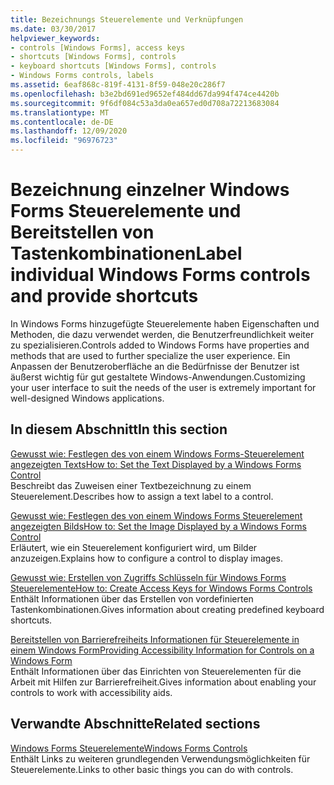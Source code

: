 ```yaml
---
title: Bezeichnungs Steuerelemente und Verknüpfungen
ms.date: 03/30/2017
helpviewer_keywords:
- controls [Windows Forms], access keys
- shortcuts [Windows Forms], controls
- keyboard shortcuts [Windows Forms], controls
- Windows Forms controls, labels
ms.assetid: 6eaf868c-819f-4131-8f59-048e20c286f7
ms.openlocfilehash: b3e2bd691ed9652ef484dd67da994f474ce4420b
ms.sourcegitcommit: 9f6df084c53a3da0ea657ed0d708a72213683084
ms.translationtype: MT
ms.contentlocale: de-DE
ms.lasthandoff: 12/09/2020
ms.locfileid: "96976723"
---
```

# <a name="label-individual-windows-forms-controls-and-provide-shortcuts"></a><span data-ttu-id="76b7b-102">Bezeichnung einzelner Windows Forms Steuerelemente und Bereitstellen von Tastenkombinationen</span><span class="sxs-lookup"><span data-stu-id="76b7b-102">Label individual Windows Forms controls and provide shortcuts</span></span>

<span data-ttu-id="76b7b-103">In Windows Forms hinzugefügte Steuerelemente haben Eigenschaften und Methoden, die dazu verwendet werden, die Benutzerfreundlichkeit weiter zu spezialisieren.</span><span class="sxs-lookup"><span data-stu-id="76b7b-103">Controls added to Windows Forms have properties and methods that are used to further specialize the user experience.</span></span> <span data-ttu-id="76b7b-104">Ein Anpassen der Benutzeroberfläche an die Bedürfnisse der Benutzer ist äußerst wichtig für gut gestaltete Windows-Anwendungen.</span><span class="sxs-lookup"><span data-stu-id="76b7b-104">Customizing your user interface to suit the needs of the user is extremely important for well-designed Windows applications.</span></span>

## <a name="in-this-section"></a><span data-ttu-id="76b7b-105">In diesem Abschnitt</span><span class="sxs-lookup"><span data-stu-id="76b7b-105">In this section</span></span>

<span data-ttu-id="76b7b-106">[Gewusst wie: Festlegen des von einem Windows Forms-Steuerelement angezeigten Texts](how-to-set-the-text-displayed-by-a-windows-forms-control.md)</span><span class="sxs-lookup"><span data-stu-id="76b7b-106">[How to: Set the Text Displayed by a Windows Forms Control](how-to-set-the-text-displayed-by-a-windows-forms-control.md)</span></span>\
<span data-ttu-id="76b7b-107">Beschreibt das Zuweisen einer Textbezeichnung zu einem Steuerelement.</span><span class="sxs-lookup"><span data-stu-id="76b7b-107">Describes how to assign a text label to a control.</span></span>

<span data-ttu-id="76b7b-108">[Gewusst wie: Festlegen des von einem Windows Forms Steuerelement angezeigten Bilds](how-to-set-the-image-displayed-by-a-windows-forms-control.md)</span><span class="sxs-lookup"><span data-stu-id="76b7b-108">[How to: Set the Image Displayed by a Windows Forms Control](how-to-set-the-image-displayed-by-a-windows-forms-control.md)</span></span>\
<span data-ttu-id="76b7b-109">Erläutert, wie ein Steuerelement konfiguriert wird, um Bilder anzuzeigen.</span><span class="sxs-lookup"><span data-stu-id="76b7b-109">Explains how to configure a control to display images.</span></span>

<span data-ttu-id="76b7b-110">[Gewusst wie: Erstellen von Zugriffs Schlüsseln für Windows Forms Steuerelemente](how-to-create-access-keys-for-windows-forms-controls.md)</span><span class="sxs-lookup"><span data-stu-id="76b7b-110">[How to: Create Access Keys for Windows Forms Controls](how-to-create-access-keys-for-windows-forms-controls.md)</span></span>\
<span data-ttu-id="76b7b-111">Enthält Informationen über das Erstellen von vordefinierten Tastenkombinationen.</span><span class="sxs-lookup"><span data-stu-id="76b7b-111">Gives information about creating predefined keyboard shortcuts.</span></span>

<span data-ttu-id="76b7b-112">[Bereitstellen von Barrierefreiheits Informationen für Steuerelemente in einem Windows Form](providing-accessibility-information-for-controls-on-a-windows-form.md)</span><span class="sxs-lookup"><span data-stu-id="76b7b-112">[Providing Accessibility Information for Controls on a Windows Form](providing-accessibility-information-for-controls-on-a-windows-form.md)</span></span>\
<span data-ttu-id="76b7b-113">Enthält Informationen über das Einrichten von Steuerelementen für die Arbeit mit Hilfen zur Barrierefreiheit.</span><span class="sxs-lookup"><span data-stu-id="76b7b-113">Gives information about enabling your controls to work with accessibility aids.</span></span>

## <a name="related-sections"></a><span data-ttu-id="76b7b-114">Verwandte Abschnitte</span><span class="sxs-lookup"><span data-stu-id="76b7b-114">Related sections</span></span>

<span data-ttu-id="76b7b-115">[Windows Forms Steuerelemente](index.md)</span><span class="sxs-lookup"><span data-stu-id="76b7b-115">[Windows Forms Controls](index.md)</span></span>\
<span data-ttu-id="76b7b-116">Enthält Links zu weiteren grundlegenden Verwendungsmöglichkeiten für Steuerelemente.</span><span class="sxs-lookup"><span data-stu-id="76b7b-116">Links to other basic things you can do with controls.</span></span>

